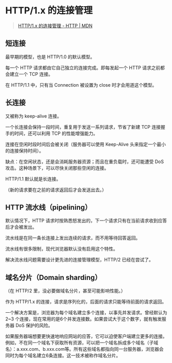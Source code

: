 # HTTP/1.x 的连接管理

> [HTTP/1\.x 的连接管理 \- HTTP \| MDN](https://developer.mozilla.org/zh-CN/docs/Web/HTTP/Connection_management_in_HTTP_1.x)

## 短连接

最早期的模型，也是 HTTP/1.0 的默认模型。

每一个 HTTP 请求都由它自己独立的连接完成。即每发起一个 HTTP 请求之前都会建立一个 TCP 连接。

在 HTTP/1.1 中，只有当 Connection 被设置为 close 时才会用道这个模型。

## 长连接

又被称为 keep-alive 连接。

一个长连接会保持一段时间，重复用于发送一系列请求，节省了新建 TCP 连接握手的时间，还可以利用 TCP 的性能增强能力。

连接在空闲时段时间后会被关闭（服务器可以使用 Keep-Alive 头来指定一个最小的连接保持时间）。

缺点：在空闲状态，还是会消耗服务器资源；而且在重负载时，还可能遭受 DoS 攻击。这种场景下，可以尽快关闭那些空闲的连接。

HTTP/1.1 默认就是长连接。

（新的请求要在之前的请求返回后才会发送出去。）

## HTTP 流水线（pipelining）

默认情况下，HTTP 请求时按熟悉怒发出的，下一个请求只有在当前请求收到应答后才会被发出。

流水线是在同一条长连接上发出连续的请求，而不用等待回答返回。

流水线有很多限制，现代浏览器默认没有启用这个特性。

解决流水线问题需要设计更先进的连接管理模型，HTTP/2 已经在尝试了。

## 域名分片（Domain sharding）

（在 HTTP/2 里，没必要做域名分片，甚至可能影响性能。）

作为 HTTP/1.x 的连接，请求是序列化的，后面的请求只能等待前面的请求返回。

一个解决方案是，浏览器为每个域名建立多个连接，以事先并发请求。曾经默认为 2~3 个连接，现在常用的是6个并发连接数。如果尝试大于这个数字，就有触发服务器 DoS 保护的风险。

如果服务器端想要更快速地响应网站的应答，它可以迫使客户端建立更多的连接。例如，不在同一个域名下获取所有资源，可以把一个域名拆成多个域名（子域名）：a.xxx.com、b.xxx.com等。所有这些域名都指向同一台服务器，浏览器会同时为每个域名建立6条连接。这一技术被称作域名分片。